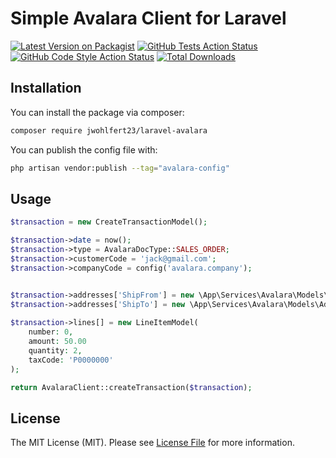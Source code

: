 
# Simple Avalara Client for Laravel

[![Latest Version on Packagist](https://img.shields.io/packagist/v/jwohlfert23/laravel-avalara.svg?style=flat-square)](https://packagist.org/packages/jwohlfert23/laravel-avalara)
[![GitHub Tests Action Status](https://img.shields.io/github/workflow/status/jwohlfert23/laravel-avalara/run-tests?label=tests)](https://github.com/jwohlfert23/laravel-avalara/actions?query=workflow%3Arun-tests+branch%3Amain)
[![GitHub Code Style Action Status](https://img.shields.io/github/workflow/status/jwohlfert23/laravel-avalara/Check%20&%20fix%20styling?label=code%20style)](https://github.com/jwohlfert23/laravel-avalara/actions?query=workflow%3A"Check+%26+fix+styling"+branch%3Amain)
[![Total Downloads](https://img.shields.io/packagist/dt/jwohlfert23/laravel-avalara.svg?style=flat-square)](https://packagist.org/packages/jwohlfert23/laravel-avalara)

## Installation

You can install the package via composer:

```bash
composer require jwohlfert23/laravel-avalara
```

You can publish the config file with:

```bash
php artisan vendor:publish --tag="avalara-config"
```

## Usage

```php
$transaction = new CreateTransactionModel();

$transaction->date = now();
$transaction->type = AvalaraDocType::SALES_ORDER;
$transaction->customerCode = 'jack@gmail.com';
$transaction->companyCode = config('avalara.company');


$transaction->addresses['ShipFrom'] = new \App\Services\Avalara\Models\AddressModel();
$transaction->addresses['ShipTo'] = new \App\Services\Avalara\Models\AddressModel();
  
$transaction->lines[] = new LineItemModel(
    number: 0,
    amount: 50.00
    quantity: 2,
    taxCode: 'P0000000'
);

return AvalaraClient::createTransaction($transaction);
```

## License

The MIT License (MIT). Please see [License File](LICENSE.md) for more information.
